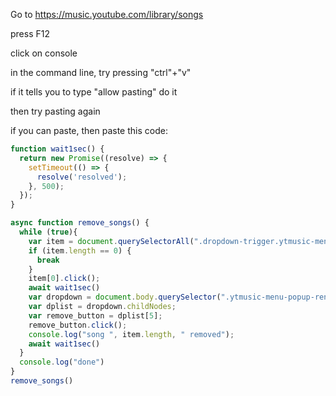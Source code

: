Go to https://music.youtube.com/library/songs

press F12

click on console

in the command line, try pressing "ctrl"+"v"

if it tells you to type "allow pasting" do it

then try pasting again

if you can paste, then paste this code:
```javascript
function wait1sec() {
  return new Promise((resolve) => {
    setTimeout(() => {
      resolve('resolved');
    }, 500);
  });
}

async function remove_songs() {
  while (true){
    var item = document.querySelectorAll(".dropdown-trigger.ytmusic-menu-renderer");
    if (item.length == 0) {
      break
    }
    item[0].click();
    await wait1sec()
    var dropdown = document.body.querySelector(".ytmusic-menu-popup-renderer");
    var dplist = dropdown.childNodes;
    var remove_button = dplist[5];
    remove_button.click();
    console.log("song ", item.length, " removed");
    await wait1sec()
  }
  console.log("done")
}
remove_songs()
```
